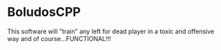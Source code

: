# BoludosCPP
This software will "train" any left for dead player in a toxic and offensive way and of course...FUNCTIONAL!!!
